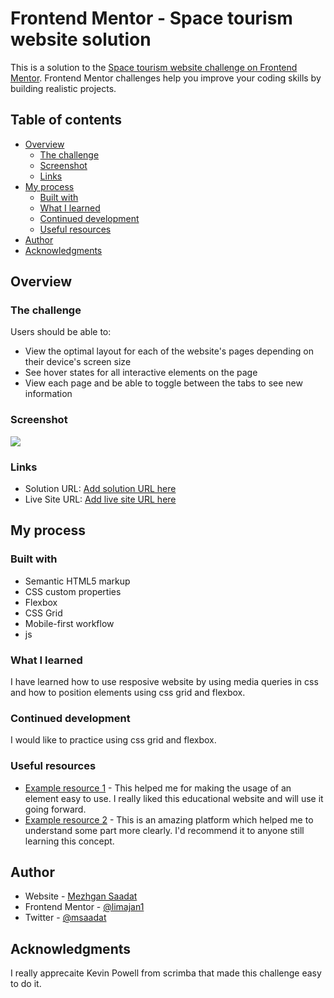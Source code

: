 # Frontend Mentor - Space tourism website solution

This is a solution to the [Space tourism website challenge on Frontend Mentor](https://www.frontendmentor.io/challenges/space-tourism-multipage-website-gRWj1URZ3). Frontend Mentor challenges help you improve your coding skills by building realistic projects.

## Table of contents

- [Overview](#overview)
  - [The challenge](#the-challenge)
  - [Screenshot](#screenshot)
  - [Links](#links)
- [My process](#my-process)
  - [Built with](#built-with)
  - [What I learned](#what-i-learned)
  - [Continued development](#continued-development)
  - [Useful resources](#useful-resources)
- [Author](#author)
- [Acknowledgments](#acknowledgments)

## Overview

### The challenge

Users should be able to:

- View the optimal layout for each of the website's pages depending on their device's screen size
- See hover states for all interactive elements on the page
- View each page and be able to toggle between the tabs to see new information

### Screenshot

![](./screenshot.jpg)

### Links

- Solution URL: [Add solution URL here](https://your-solution-url.com)
- Live Site URL: [Add live site URL here](https://your-live-site-url.com)

## My process

### Built with

- Semantic HTML5 markup
- CSS custom properties
- Flexbox
- CSS Grid
- Mobile-first workflow
- js

### What I learned

I have learned how to use resposive website by using media queries in css and how to position elements using css grid and flexbox.

### Continued development

I would like to practice using css grid and flexbox.

### Useful resources

- [Example resource 1](https://www.w3school.com) - This helped me for making the usage of an element easy to use. I really liked this educational website and will use it going forward.
- [Example resource 2](https://www.youtube.com) - This is an amazing platform which helped me to understand some part more clearly. I'd recommend it to anyone still learning this concept.

## Author

- Website - [Mezhgan Saadat](https://www.linkedin.com/in/msaadat1?lipi=urn%3Ali%3Apage%3Ad_flagship3_profile_view_base_contact_details%3BgR14l13TQY2w7LwjNWWLcw%3D%3D)
- Frontend Mentor - [@limajan1]()
- Twitter - [@msaadat](https://www.twitter.com/msaadat1)

## Acknowledgments

I really apprecaite Kevin Powell from scrimba that made this challenge easy to do it.
